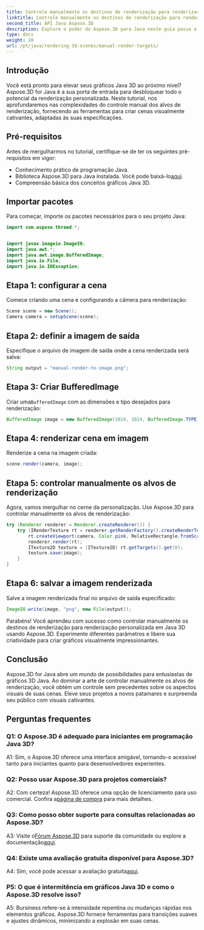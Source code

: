 ```yaml
---
title: Controle manualmente os destinos de renderização para renderização personalizada em Java 3D
linktitle: Controle manualmente os destinos de renderização para renderização personalizada em Java 3D
second_title: API Java Aspose.3D
description: Explore o poder do Aspose.3D para Java neste guia passo a passo. Controle manualmente os alvos de renderização para obter impressionantes gráficos Java 3D personalizados.
type: docs
weight: 10
url: /pt/java/rendering-3d-scenes/manual-render-targets/
---
```

## Introdução

Você está pronto para elevar seus gráficos Java 3D ao próximo nível? Aspose.3D for Java é a sua porta de entrada para desbloquear todo o potencial da renderização personalizada. Neste tutorial, nos aprofundaremos nas complexidades do controle manual dos alvos de renderização, fornecendo as ferramentas para criar cenas visualmente cativantes, adaptadas às suas especificações.

## Pré-requisitos

Antes de mergulharmos no tutorial, certifique-se de ter os seguintes pré-requisitos em vigor:

- Conhecimento prático de programação Java.
-  Biblioteca Aspose.3D para Java instalada. Você pode baixá-lo[aqui](https://releases.aspose.com/3d/java/).
- Compreensão básica dos conceitos gráficos Java 3D.

## Importar pacotes

Para começar, importe os pacotes necessários para o seu projeto Java:

```java
import com.aspose.threed.*;


import javax.imageio.ImageIO;
import java.awt.*;
import java.awt.image.BufferedImage;
import java.io.File;
import java.io.IOException;
```

## Etapa 1: configurar a cena

Comece criando uma cena e configurando a câmera para renderização:

```java
Scene scene = new Scene();
Camera camera = setupScene(scene);
```

## Etapa 2: definir a imagem de saída

Especifique o arquivo de imagem de saída onde a cena renderizada será salva:

```java
String output = "manual-render-to-image.png";
```

## Etapa 3: Criar BufferedImage

 Criar uma`BufferedImage` com as dimensões e tipo desejados para renderização:

```java
BufferedImage image = new BufferedImage(1024, 1024, BufferedImage.TYPE_3BYTE_BGR);
```

## Etapa 4: renderizar cena em imagem

Renderize a cena na imagem criada:

```java
scene.render(camera, image);
```

## Etapa 5: controlar manualmente os alvos de renderização

Agora, vamos mergulhar no cerne da personalização. Use Aspose.3D para controlar manualmente os alvos de renderização:

```java
try (Renderer renderer = Renderer.createRenderer()) {
    try (IRenderTexture rt = renderer.getRenderFactory().createRenderTexture(new RenderParameters(), 1, image.getWidth(), image.getHeight())) {
        rt.createViewport(camera, Color.pink, RelativeRectangle.fromScale(0, 0, 1, 1));
        renderer.render(rt);
        ITexture2D texture = (ITexture2D) rt.getTargets().get(0);
        texture.save(image);
    }
}
```

## Etapa 6: salvar a imagem renderizada

Salve a imagem renderizada final no arquivo de saída especificado:

```java
ImageIO.write(image, "png", new File(output));
```

Parabéns! Você aprendeu com sucesso como controlar manualmente os destinos de renderização para renderização personalizada em Java 3D usando Aspose.3D. Experimente diferentes parâmetros e libere sua criatividade para criar gráficos visualmente impressionantes.

## Conclusão

Aspose.3D for Java abre um mundo de possibilidades para entusiastas de gráficos 3D Java. Ao dominar a arte de controlar manualmente os alvos de renderização, você obtém um controle sem precedentes sobre os aspectos visuais de suas cenas. Eleve seus projetos a novos patamares e surpreenda seu público com visuais cativantes.

## Perguntas frequentes

### Q1: O Aspose.3D é adequado para iniciantes em programação Java 3D?

A1: Sim, o Aspose.3D oferece uma interface amigável, tornando-o acessível tanto para iniciantes quanto para desenvolvedores experientes.

### Q2: Posso usar Aspose.3D para projetos comerciais?

 A2: Com certeza! Aspose.3D oferece uma opção de licenciamento para uso comercial. Confira a[página de compra](https://purchase.aspose.com/buy) para mais detalhes.

### Q3: Como posso obter suporte para consultas relacionadas ao Aspose.3D?

 A3: Visite o[Fórum Aspose.3D](https://forum.aspose.com/c/3d/18) para suporte da comunidade ou explore a documentação[aqui](https://reference.aspose.com/3d/java/).

### Q4: Existe uma avaliação gratuita disponível para Aspose.3D?

 A4: Sim, você pode acessar a avaliação gratuita[aqui](https://releases.aspose.com/).

### P5: O que é intermitência em gráficos Java 3D e como o Aspose.3D resolve isso?

A5: Bursiness refere-se à intensidade repentina ou mudanças rápidas nos elementos gráficos. Aspose.3D fornece ferramentas para transições suaves e ajustes dinâmicos, minimizando a explosão em suas cenas.